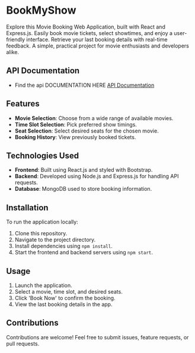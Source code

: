 # BookMyShow
Explore this Movie Booking Web Application, built with React and Express.js. Easily book movie tickets, select showtimes, and enjoy a user-friendly interface. Retrieve your last booking details with real-time feedback. A simple, practical project for movie enthusiasts and developers alike.

## API Documentation
- Find the api DOCUMENTATION HERE [API Documentation](https://github.com/manananand11/BookMyShow/blob/main/Api%20Schema%20Documentation.md)

## Features

- **Movie Selection**: Choose from a wide range of available movies.
- **Time Slot Selection**: Pick preferred show timings.
- **Seat Selection**: Select desired seats for the chosen movie.
- **Booking History**: View previously booked tickets.

## Technologies Used

- **Frontend**: Built using React.js and styled with Bootstrap.
- **Backend**: Developed using Node.js and Express.js for handling API requests.
- **Database**: MongoDB used to store booking information.

## Installation

To run the application locally:
1. Clone this repository.
2. Navigate to the project directory.
3. Install dependencies using `npm install`.
4. Start the frontend and backend servers using `npm start`.

## Usage

1. Launch the application.
2. Select a movie, time slot, and desired seats.
3. Click 'Book Now' to confirm the booking.
4. View the last booking details in the app.

## Contributions

Contributions are welcome! Feel free to submit issues, feature requests, or pull requests.
